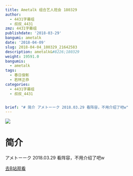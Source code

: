 ```yaml
---
title: Ametalk 组合艺人班会 180329
author:
  - 4431字幕组
  - 叔叔_4431
zmz: 4431字幕组
publishdate: '2018-03-29'
bangumi: ametalk
date: '2018-04-09'
slug: 2018-04-04_180329_21642583
description: ametalk&#8226;180329
weight: 19591.0
bangumis:
  - ametalk
tags:
  - 春日俊彰
  - 若林正恭
categories:
  - 4431字幕组
  - 叔叔_4431


brief: "# 简介 アメトーーク 2018.03.29 看阵容，不用介绍了吧w"
---
```

![](https://i.imgur.com/aeXl95S.png)
# 简介  
アメトーーク 2018.03.29
看阵容，不用介绍了吧w  

[去B站观看](https://www.bilibili.com/video/av21642583/)
 
